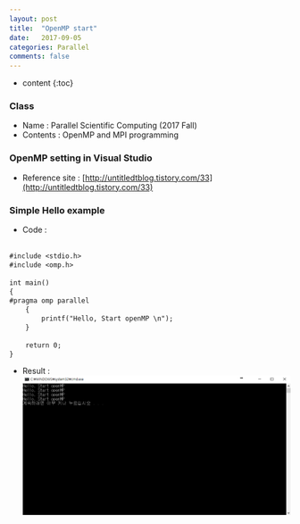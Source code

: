 ```yaml
---
layout: post
title:  "OpenMP start"
date:   2017-09-05
categories: Parallel
comments: false
---
```


* content
{:toc}

### Class
* Name : Parallel Scientific Computing (2017 Fall)
* Contents : OpenMP and MPI programming

### OpenMP setting in Visual Studio
* Reference site :  [http://untitledtblog.tistory.com/33](http://untitledtblog.tistory.com/33)

### Simple Hello example
* Code :   
```

#include <stdio.h>
#include <omp.h>

int main()
{
#pragma omp parallel
	{
		printf("Hello, Start openMP \n");
	}

	return 0;
}

```

* Result :   
![hello_result](https://github.com/HanulK/HanulK.github.io/blob/master/_posts/Parallel/hello.PNG)
